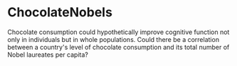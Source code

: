 # ChocolateNobels

Chocolate consumption could hypothetically improve cognitive function not only in individuals but in whole populations. 
Could there be a correlation between a country's level of chocolate consumption and its total number of Nobel laureates per capita?
